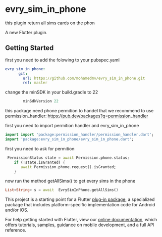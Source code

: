 # evry_sim_in_phone
this plugin return all sims cards on the phon

A new Flutter plugin.

## Getting Started
first you need to add the folowing to your pubspec.yaml
```yaml
evry_sim_in_phone:
      git:
        url: https://github.com/mohamedmv/evry_sim_in_phone.git
        ref: master
```

change the minSDK in your build.gradle to 22
```gradle
        minSdkVersion 22
```
this package need phone permition to handel that we recommend to use permission_handler:
      https://pub.dev/packages?q=permission_handler


first you need to import permition handler and evry_sim_in_phone
 ```dart
 import import 'package:permission_handler/permission_handler.dart';
 import 'package:evry_sim_in_phone/evry_sim_in_phone.dart';
 ```
   first you need to ask for permition
```dart
 PermissionStatus state = await Permission.phone.status;
    if (!state.isGranted) {
       await Permission.phone.request().isGranted;
    }
```
now run the method getAllSims() to get every sims in the phone
```dart
List<String> s = await  EvrySimInPhone.getAllSims()
```

This project is a starting point for a Flutter
[plug-in package](https://flutter.dev/developing-packages/),
a specialized package that includes platform-specific implementation code for
Android and/or iOS.

For help getting started with Flutter, view our
[online documentation](https://flutter.dev/docs), which offers tutorials,
samples, guidance on mobile development, and a full API reference.

